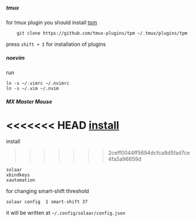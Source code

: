 ##### tmux
for tmux plugin you should install [tpm](https://github.com/tmux-plugins/tpm)
```
    git clone https://github.com/tmux-plugins/tpm ~/.tmux/plugins/tpm
```
press `shift + I` for installation of plugins

##### noevim 
run 
```
ln -s ~/.vimrc ~/.nvimrc
ln -s ~/.vim ~/.nvim
```

##### MX Master Mouse

<<<<<<< HEAD
[install](https://wiki.archlinux.org/index.php/Logitech_MX_Master#Mappings_for_extra_buttons)
=======
install 
>>>>>>> 2ceff0044ff5694dcfca8d5fad7ce4fa5a96659d
```
solaar 
xbindkeys 
xautomation
```

for changing smart-shift threshold
```
solaar config  1 smart-shift 37
```
it will be written at ```~/.config/solaar/config.json```
